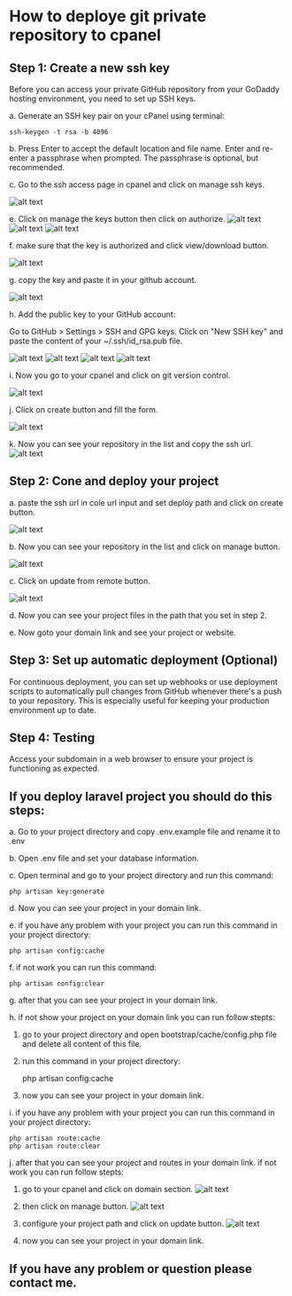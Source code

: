 # How to deploye git private repository to cpanel

## Step 1: Create a new ssh key

Before you can access your private GitHub repository from your GoDaddy hosting environment, you need to set up SSH keys.

a. Generate an SSH key pair on your cPanel using terminal:

    ssh-keygen -t rsa -b 4096

b. Press Enter to accept the default location and file name. Enter and re-enter a passphrase when prompted. The passphrase is optional, but recommended.

c. Go to the ssh access page in cpanel and click on manage ssh keys.

![alt text](images/step1.png "step 3")

e. Click on manage the keys button then click on authorize.
![alt text](images/step2.png "step 4")
![alt text](images/step6.png "step 5")
![alt text](images/step7.png "step 6")

f. make sure that the key is authorized and click view/download button.

![alt text](images/step8.png "step 7")

g. copy the key and paste it in your github account.

![alt text](images/step9.png "step 8")

h. Add the public key to your GitHub account:

Go to GitHub > Settings > SSH and GPG keys.
Click on "New SSH key" and paste the content of your ~/.ssh/id_rsa.pub file.

![alt text](images/step10.png "step 9")
![alt text](images/step11.png "step 10")
![alt text](images/step12.png "step 11")
![alt text](images/step13.png "step 12")

i. Now you go to your cpanel and click on git version control.

![alt text](images/step15.png "step 13")

j. Click on create button and fill the form.

![alt text](images/step16.png "step 14")

k. Now you can see your repository in the list and copy the ssh url.
![alt text](images/step17.png "step 15")

## Step 2: Cone and deploy your project

a. paste the ssh url in cole url input and set deploy path and click on create button.

![alt text](images/step18.png "step 15")

b. Now you can see your repository in the list and click on manage button.

![alt text](images/step19.png "step 15")

c. Click on update from remote button.

![alt text](images/step20.png "step 15")

d. Now you can see your project files in the path that you set in step 2.

e. Now goto your domain link and see your project or website.


## Step 3: Set up automatic deployment (Optional)

For continuous deployment, you can set up webhooks or use deployment scripts to automatically pull changes from GitHub whenever there's a push to your repository. This is especially useful for keeping your production environment up to date.

## Step 4: Testing

Access your subdomain in a web browser to ensure your project is functioning as expected.

## If you deploy laravel project you should do this steps:

a. Go to your project directory and copy .env.example file and rename it to .env

b. Open .env file and set your database information.

c. Open terminal and go to your project directory and run this command:

    php artisan key:generate

d. Now you can see your project in your domain link.

e. if you have any problem with your project you can run this command in your project directory:

    php artisan config:cache

f. if not work you can run this command:

    php artisan config:clear

g. after that you can see your project in your domain link.

h. if not show your project on your domain link you can run follow stepts:

1. go to your project directory and open bootstrap/cache/config.php file and delete all content of this file.
2. run this command in your project directory:

    php artisan config:cache

3. now you can see your project in your domain link.

i. if you have any problem with your project you can run this command in your project directory:

    php artisan route:cache
    php artisan route:clear

j. after that you can see your project and routes in your domain link. if not work you can run follow stepts:

1. go to your cpanel and click on domain section.
![alt text](images/step22.png "step 15")

2. then click on manage button.
![alt text](images/step23.png "step 15")

3. configure your project path and click on update button.
![alt text](images/step24.png "step 15")

4. now you can see your project in your domain link.    

## If you have any problem or question please contact me.